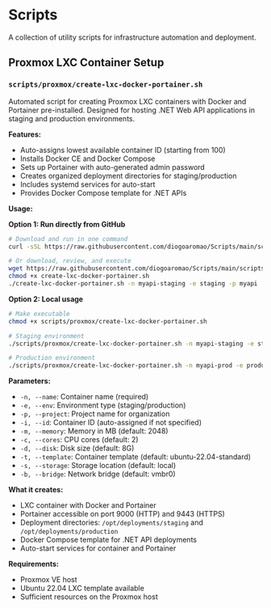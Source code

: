 # Scripts

A collection of utility scripts for infrastructure automation and deployment.

## Proxmox LXC Container Setup

### `scripts/proxmox/create-lxc-docker-portainer.sh`

Automated script for creating Proxmox LXC containers with Docker and Portainer pre-installed. Designed for hosting .NET Web API applications in staging and production environments.

**Features:**
- Auto-assigns lowest available container ID (starting from 100)
- Installs Docker CE and Docker Compose
- Sets up Portainer with auto-generated admin password
- Creates organized deployment directories for staging/production
- Includes systemd services for auto-start
- Provides Docker Compose template for .NET APIs

**Usage:**

**Option 1: Run directly from GitHub**
```bash
# Download and run in one command
curl -sSL https://raw.githubusercontent.com/diogoaromao/Scripts/main/scripts/proxmox/create-lxc-docker-portainer.sh | bash -s -- -n myapi-staging -e staging -p myapi

# Or download, review, and execute
wget https://raw.githubusercontent.com/diogoaromao/Scripts/main/scripts/proxmox/create-lxc-docker-portainer.sh
chmod +x create-lxc-docker-portainer.sh
./create-lxc-docker-portainer.sh -n myapi-staging -e staging -p myapi
```

**Option 2: Local usage**
```bash
# Make executable
chmod +x scripts/proxmox/create-lxc-docker-portainer.sh

# Staging environment
./scripts/proxmox/create-lxc-docker-portainer.sh -n myapi-staging -e staging -p myapi

# Production environment
./scripts/proxmox/create-lxc-docker-portainer.sh -n myapi-prod -e production -p myapi
```

**Parameters:**
- `-n, --name`: Container name (required)
- `-e, --env`: Environment type (staging/production)
- `-p, --project`: Project name for organization
- `-i, --id`: Container ID (auto-assigned if not specified)
- `-m, --memory`: Memory in MB (default: 2048)
- `-c, --cores`: CPU cores (default: 2)
- `-d, --disk`: Disk size (default: 8G)
- `-t, --template`: Container template (default: ubuntu-22.04-standard)
- `-s, --storage`: Storage location (default: local)
- `-b, --bridge`: Network bridge (default: vmbr0)

**What it creates:**
- LXC container with Docker and Portainer
- Portainer accessible on port 9000 (HTTP) and 9443 (HTTPS)
- Deployment directories: `/opt/deployments/staging` and `/opt/deployments/production`
- Docker Compose template for .NET API deployments
- Auto-start services for container and Portainer

**Requirements:**
- Proxmox VE host
- Ubuntu 22.04 LXC template available
- Sufficient resources on the Proxmox host